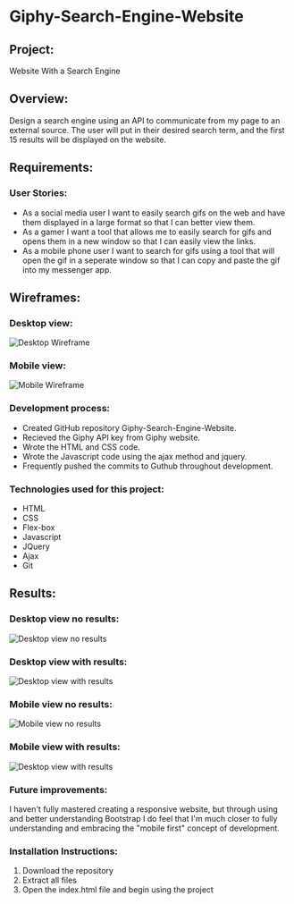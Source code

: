 # Giphy-Search-Engine-Website

## Project: 
Website With a Search Engine

## Overview:
Design a search engine using an API to communicate from my page to an external source. The user will put in their desired search term, and the first 15 results will be displayed on the website.

## Requirements:

### User Stories:
- As a social media user I want to easily search gifs on the web and have them displayed in a large format so that I can better view them.
- As a gamer I want a tool that allows me to easily search for gifs and opens them in a new window so that I can easily view the links.
- As a mobile phone user I want to search for gifs using a tool that will open the gif in a seperate window so that I can copy and paste the gif into my messenger app.

## Wireframes:

### Desktop view:
![Desktop Wireframe](https://github.com/weavedawg74/GIPHY-Search-Engine-Site-Andrew-Weaverling/blob/master/readme_assets/desktop_wireframe.png)
### Mobile view:
![Mobile Wireframe](https://github.com/weavedawg74/GIPHY-Search-Engine-Site-Andrew-Weaverling/blob/master/readme_assets/mobile_wireframe.png)

### Development process:
- Created GitHub repository Giphy-Search-Engine-Website.
- Recieved the Giphy API key from Giphy website.
- Wrote the HTML and CSS code.
- Wrote the Javascript code using the ajax method and jquery.
- Frequently pushed the commits to Guthub throughout development.

### Technologies used for this project:
- HTML
- CSS
- Flex-box
- Javascript
- JQuery
- Ajax
- Git

## Results:

### Desktop view no results:
![Desktop view no results](https://github.com/weavedawg74/GIPHY-Search-Engine-Site-Andrew-Weaverling/blob/master/readme_assets/Search%20Engine%20no%20Results.png)
### Desktop view with results:
![Desktop view with results](https://github.com/weavedawg74/GIPHY-Search-Engine-Site-Andrew-Weaverling/blob/master/readme_assets/Search%20Engine%20with%20Results.png)

### Mobile view no results:
![Mobile view no results](https://github.com/weavedawg74/GIPHY-Search-Engine-Site-Andrew-Weaverling/blob/master/readme_assets/mobile%20no%20results.PNG)

### Mobile view with results:
![Desktop view with results](https://github.com/weavedawg74/GIPHY-Search-Engine-Site-Andrew-Weaverling/blob/master/readme_assets/mobile%20results.PNG)

### Future improvements:

I haven't fully mastered creating a responsive website, but through using and better understanding Bootstrap I do feel that I'm much closer to fully understanding and embracing the "mobile first" concept of development.

### Installation Instructions:

1. Download the repository
2. Extract all files
3. Open the index.html file and begin using the project
